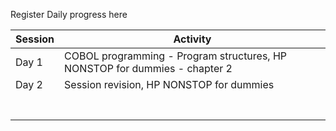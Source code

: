 Register Daily progress here

| Session   |Activity |
|----------|----------|
| Day 1   | COBOL programming - Program structures, HP NONSTOP for dummies - chapter 2    |
| Day 2    | Session revision, HP NONSTOP for dummies    |
|     |     |
|     |     |
|     |     |
|     |     |
|     |     |
|     |     |
|     |     |
